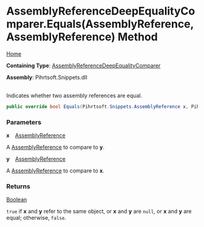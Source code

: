 # AssemblyReferenceDeepEqualityComparer\.Equals\(AssemblyReference, AssemblyReference\) Method

[Home](../../../../../README.md)

**Containing Type**: [AssemblyReferenceDeepEqualityComparer](../README.md)

**Assembly**: Pihrtsoft\.Snippets\.dll

\
Indicates whether two assembly references are equal\.

```csharp
public override bool Equals(Pihrtsoft.Snippets.AssemblyReference x, Pihrtsoft.Snippets.AssemblyReference y)
```

### Parameters

**x** &ensp; [AssemblyReference](../../../AssemblyReference/README.md)

A [AssemblyReference](../../../AssemblyReference/README.md) to compare to **y**\.

**y** &ensp; [AssemblyReference](../../../AssemblyReference/README.md)

A [AssemblyReference](../../../AssemblyReference/README.md) to compare to **x**\.

### Returns

[Boolean](https://docs.microsoft.com/en-us/dotnet/api/system.boolean)

`true` if **x** and **y** refer to the same object, or **x** and **y** are `null`, or **x** and **y** are equal; otherwise, `false`\.